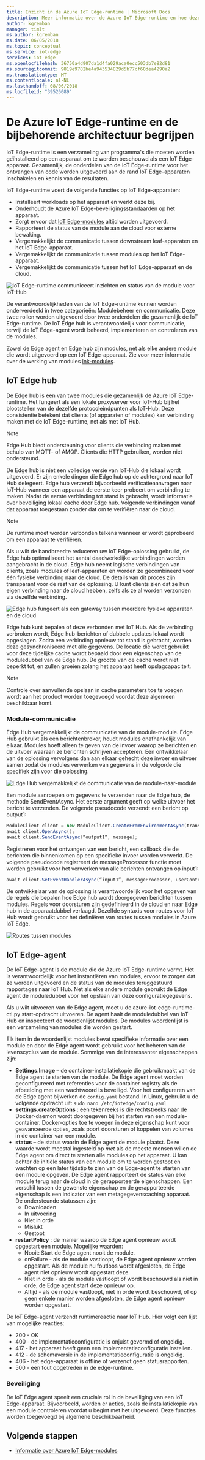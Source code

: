 ```yaml
---
title: Inzicht in de Azure IoT Edge-runtime | Microsoft Docs
description: Meer informatie over de Azure IoT Edge-runtime en hoe deze in staat stelt uw edge-apparaten
author: kgremban
manager: timlt
ms.author: kgremban
ms.date: 06/05/2018
ms.topic: conceptual
ms.service: iot-edge
services: iot-edge
ms.openlocfilehash: 36750a4d907da1d4fa029aca0ecc503db7e82d81
ms.sourcegitcommit: 9819e9782be4a943534829d5b77cf60dea4290a2
ms.translationtype: MT
ms.contentlocale: nl-NL
ms.lasthandoff: 08/06/2018
ms.locfileid: "39526089"
---
```

# <a name="understand-the-azure-iot-edge-runtime-and-its-architecture"></a>De Azure IoT Edge-runtime en de bijbehorende architectuur begrijpen

IoT Edge-runtime is een verzameling van programma's die moeten worden geïnstalleerd op een apparaat om te worden beschouwd als een IoT Edge-apparaat. Gezamenlijk, de onderdelen van de IoT Edge-runtime voor het ontvangen van code worden uitgevoerd aan de rand IoT Edge-apparaten inschakelen en kennis van de resultaten. 

IoT Edge-runtime voert de volgende functies op IoT Edge-apparaten:

* Installeert workloads op het apparaat en werkt deze bij.
* Onderhoudt de Azure IoT Edge-beveiligingsstandaarden op het apparaat.
* Zorgt ervoor dat [IoT Edge-modules][lnk-modules] altijd worden uitgevoerd.
* Rapporteert de status van de module aan de cloud voor externe bewaking.
* Vergemakkelijkt de communicatie tussen downstream leaf-apparaten en het IoT Edge-apparaat.
* Vergemakkelijkt de communicatie tussen modules op het IoT Edge-apparaat.
* Vergemakkelijkt de communicatie tussen het IoT Edge-apparaat en de cloud.

![IoT Edge-runtime communiceert inzichten en status van de module voor IoT-Hub][1]

De verantwoordelijkheden van de IoT Edge-runtime kunnen worden onderverdeeld in twee categorieën: Modulebeheer en communicatie. Deze twee rollen worden uitgevoerd door twee onderdelen die gezamenlijk de IoT Edge-runtime. De IoT Edge hub is verantwoordelijk voor communicatie, terwijl de IoT Edge-agent wordt beheerd, implementeren en controleren van de modules. 

Zowel de Edge agent en Edge hub zijn modules, net als elke andere module die wordt uitgevoerd op een IoT Edge-apparaat. Zie voor meer informatie over de werking van modules [lnk-modules]. 

## <a name="iot-edge-hub"></a>IoT Edge hub

De Edge hub is een van twee modules die gezamenlijk de Azure IoT Edge-runtime. Het fungeert als een lokale proxyserver voor IoT-Hub bij het blootstellen van de dezelfde protocoleindpunten als IoT-Hub. Deze consistentie betekent dat clients (of apparaten of modules) kan verbinding maken met de IoT Edge-runtime, net als met IoT Hub. 

>[!NOTE]
>Edge Hub biedt ondersteuning voor clients die verbinding maken met behulp van MQTT- of AMQP. Clients die HTTP gebruiken, worden niet ondersteund. 

De Edge hub is niet een volledige versie van IoT-Hub die lokaal wordt uitgevoerd. Er zijn enkele dingen die Edge hub op de achtergrond naar IoT Hub delegeert. Edge hub verzendt bijvoorbeeld verificatieaanvragen naar IoT-Hub wanneer een apparaat de eerste keer probeert om verbinding te maken. Nadat de eerste verbinding tot stand is gebracht, wordt informatie over beveiliging lokaal cache door Edge hub. Volgende verbindingen vanaf dat apparaat toegestaan zonder dat om te verifiëren naar de cloud. 

>[!NOTE]
>De runtime moet worden verbonden telkens wanneer er wordt geprobeerd om een apparaat te verifiëren.

Als u wilt de bandbreedte reduceren uw IoT Edge-oplossing gebruikt, de Edge hub optimaliseert het aantal daadwerkelijke verbindingen worden aangebracht in de cloud. Edge hub neemt logische verbindingen van clients, zoals modules of leaf-apparaten en worden ze gecombineerd voor één fysieke verbinding naar de cloud. De details van dit proces zijn transparant voor de rest van de oplossing. U kunt clients zien dat ze hun eigen verbinding naar de cloud hebben, zelfs als ze al worden verzonden via dezelfde verbinding. 

![Edge hub fungeert als een gateway tussen meerdere fysieke apparaten en de cloud][2]

Edge hub kunt bepalen of deze verbonden met IoT Hub. Als de verbinding verbroken wordt, Edge hub-berichten of dubbele updates lokaal wordt opgeslagen. Zodra een verbinding opnieuw tot stand is gebracht, worden deze gesynchroniseerd met alle gegevens. De locatie die wordt gebruikt voor deze tijdelijke cache wordt bepaald door een eigenschap van de moduledubbel van de Edge hub. De grootte van de cache wordt niet beperkt tot, en zullen groeien zolang het apparaat heeft opslagcapaciteit. 

>[!NOTE]
>Controle over aanvullende opslaan in cache parameters toe te voegen wordt aan het product worden toegevoegd voordat deze algemeen beschikbaar komt.

### <a name="module-communication"></a>Module-communicatie

Edge Hub vergemakkelijkt de communicatie van de module-module. Edge Hub gebruikt als een berichtenbroker, houdt modules onafhankelijk van elkaar. Modules hoeft alleen te geven van de invoer waarop ze berichten en de uitvoer waaraan ze berichten schrijven accepteren. Een ontwikkelaar van de oplossing vervolgens dan aan elkaar gehecht deze invoer en uitvoer samen zodat de modules verwerken van gegevens in de volgorde die specifiek zijn voor die oplossing. 

![Edge Hub vergemakkelijkt de communicatie van de module-naar-module][3]

Een module aanroepen om gegevens te verzenden naar de Edge hub, de methode SendEventAsync. Het eerste argument geeft op welke uitvoer het bericht te verzenden. De volgende pseudocode verzendt een bericht op output1:

   ```csharp
   ModuleClient client = new ModuleClient.CreateFromEnvironmentAsync(transportSettings); 
   await client.OpenAsync(); 
   await client.SendEventAsync(“output1”, message); 
   ```

Registreren voor het ontvangen van een bericht, een callback die de berichten die binnenkomen op een specifieke invoer worden verwerkt. De volgende pseudocode registreert de messageProcessor functie moet worden gebruikt voor het verwerken van alle berichten ontvangen op input1:

   ```csharp
   await client.SetEventHandlerAsync(“input1”, messageProcessor, userContext);
   ```

De ontwikkelaar van de oplossing is verantwoordelijk voor het opgeven van de regels die bepalen hoe Edge hub wordt doorgegeven berichten tussen modules. Regels voor doorsturen zijn gedefinieerd in de cloud en naar Edge hub in de apparaatdubbel verlaagd. Dezelfde syntaxis voor routes voor IoT Hub wordt gebruikt voor het definiëren van routes tussen modules in Azure IoT Edge. 

<!--- For more info on how to declare routes between modules, see []. --->   

![Routes tussen modules][4]

## <a name="iot-edge-agent"></a>IoT Edge-agent

De IoT Edge-agent is de module die de Azure IoT Edge-runtime vormt. Het is verantwoordelijk voor het instantiëren van modules, ervoor te zorgen dat ze worden uitgevoerd en de status van de modules teruggestuurd rapportages naar IoT Hub. Net als elke andere module gebruikt de Edge agent de moduledubbel voor het opslaan van deze configuratiegegevens. 

Als u wilt uitvoeren van de Edge agent, moet u de azure-iot-edge-runtime-ctl.py start-opdracht uitvoeren. De agent haalt de moduledubbel van IoT-Hub en inspecteert de woordenlijst modules. De modules woordenlijst is een verzameling van modules die worden gestart. 

Elk item in de woordenlijst modules bevat specifieke informatie over een module en door de Edge agent wordt gebruikt voor het beheren van de levenscyclus van de module. Sommige van de interessanter eigenschappen zijn: 

* **Settings.Image** – de container-installatiekopie die gebruikmaakt van de Edge agent te starten van de module. De Edge agent moet worden geconfigureerd met referenties voor de container registry als de afbeelding met een wachtwoord is beveiligd. Voor het configureren van de Edge agent bijwerken de `config.yaml` bestand. In Linux, gebruikt u de volgende opdracht uit: `sudo nano /etc/iotedge/config.yaml`
* **settings.createOptions** : een tekenreeks is die rechtstreeks naar de Docker-daemon wordt doorgegeven bij het starten van een module-container. Docker-opties toe te voegen in deze eigenschap kunt voor geavanceerde opties, zoals poort doorsturen of koppelen van volumes in de container van een module.  
* **status** – de status waarin de Edge agent de module plaatst. Deze waarde wordt meestal ingesteld op *met* als de meeste mensen willen de Edge agent om direct te starten alle modules op het apparaat. U kan echter de initiële status van een module om te worden gestopt en wachten op een later tijdstip te zien van de Edge-agent te starten van een module opgeven. De Edge agent rapporteert de status van elke module terug naar de cloud in de gerapporteerde eigenschappen. Een verschil tussen de gewenste eigenschap en de gerapporteerde eigenschap is een indicator van een metagegevenscaching apparaat. De ondersteunde statussen zijn:
   * Downloaden
   * In uitvoering
   * Niet in orde
   * Mislukt
   * Gestopt
* **restartPolicy** : de manier waarop de Edge agent opnieuw wordt opgestart een module. Mogelijke waarden:
   * Nooit: Start de Edge agent nooit de module.
   * onFailure - als de module vastloopt, de Edge agent opnieuw worden opgestart. Als de module nu foutloos wordt afgesloten, de Edge agent niet opnieuw wordt opgestart deze.
   * Niet in orde - als de module vastloopt of wordt beschouwd als niet in orde, de Edge agent start deze opnieuw op.
   * Altijd - als de module vastloopt, niet in orde wordt beschouwd, of op geen enkele manier worden afgesloten, de Edge agent opnieuw worden opgestart. 

De IoT Edge-agent verzendt runtimereactie naar IoT Hub. Hier volgt een lijst van mogelijke reacties:
  * 200 - OK
  * 400 - de implementatieconfiguratie is onjuist gevormd of ongeldig.
  * 417 - het apparaat heeft geen een implementatieconfiguratie instellen.
  * 412 - de schemaversie in de implementatieconfiguratie is ongeldig.
  * 406 - het edge-apparaat is offline of verzendt geen statusrapporten.
  * 500 - een fout opgetreden in de edge-runtime.

### <a name="security"></a>Beveiliging

De IoT Edge agent speelt een cruciale rol in de beveiliging van een IoT Edge-apparaat. Bijvoorbeeld, worden er acties, zoals de installatiekopie van een module controleren voordat u begint met het uitgevoerd. Deze functies worden toegevoegd bij algemene beschikbaarheid. 

<!-- For more information about the Azure IoT Edge security framework, see []. -->

## <a name="next-steps"></a>Volgende stappen

- [Informatie over Azure IoT Edge-modules][lnk-modules]

<!-- Images -->
[1]: ./media/iot-edge-runtime/Pipeline.png
[2]: ./media/iot-edge-runtime/Gateway.png
[3]: ./media/iot-edge-runtime/ModuleEndpoints.png
[4]: ./media/iot-edge-runtime/ModuleEndpointsWithRoutes.png

<!-- Links -->
[lnk-modules]: iot-edge-modules.md
